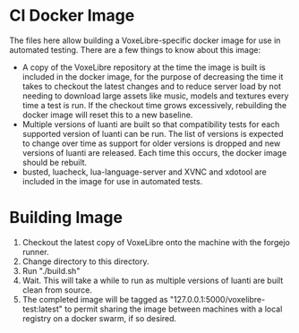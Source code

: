 # CI Docker Image

The files here allow building a VoxeLibre-specific docker image for use in automated testing. There are a few things to know about this image:

* A copy of the VoxeLibre repository at the time the image is built is included in the docker image, for the purpose of decreasing the time it takes to checkout the latest changes and to reduce server load by not needing to download large assets like music, models and textures every time a test is run. If the checkout time grows excessively, rebuilding the docker image will reset this to a new baseline.
* Multiple versions of luanti are built so that compatibility tests for each supported version of luanti can be run. The list of versions is expected to change over time as support for older versions is dropped and new versions of luanti are released. Each time this occurs, the docker image should be rebuilt.
* busted, luacheck, lua-language-server and XVNC and xdotool are included in the image for use in automated tests.

# Building Image
1. Checkout the latest copy of VoxeLibre onto the machine with the forgejo runner.
2. Change directory to this directory.
3. Run "./build.sh"
4. Wait. This will take a while to run as multiple versions of luanti are built clean from source.
5. The completed image will be tagged as "127.0.0.1:5000/voxelibre-test:latest" to permit sharing the image between machines with a local registry on a docker swarm, if so desired.
